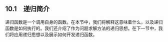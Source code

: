    

## 10.1　递归简介

递归函数是一个调用自身的函数。在本节中，我们将解释这意味着什么，以及递归函数是如何执行的。我们还介绍了作为问题求解方法的递归思想。在下一节中，我们将应用递归思想以及展示如何开发递归函数。